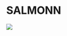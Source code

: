 # SALMONN

<div style='display:flex; gap: 0.25rem; '>
<a href='https://20095f6029450808b3.gradio.live'><img src='https://img.shields.io/badge/gradio-Demo-blue'></a>
</div>
